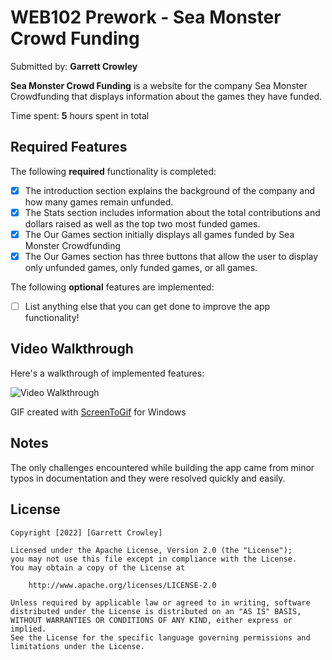 # WEB102 Prework - **Sea Monster Crowd Funding**

Submitted by: **Garrett Crowley**

**Sea Monster Crowd Funding** is a website for the company Sea Monster Crowdfunding that displays information about the games they have funded.

Time spent: **5** hours spent in total

## Required Features

The following **required** functionality is completed:

* [X] The introduction section explains the background of the company and how many games remain unfunded.
* [X] The Stats section includes information about the total contributions and dollars raised as well as the top two most funded games.
* [X] The Our Games section initially displays all games funded by Sea Monster Crowdfunding
* [X] The Our Games section has three buttons that allow the user to display only unfunded games, only funded games, or all games.

The following **optional** features are implemented:

* [ ] List anything else that you can get done to improve the app functionality!

## Video Walkthrough

Here's a walkthrough of implemented features:

<img src='web102_prework.gif' title='Video Walkthrough' width='' alt='Video Walkthrough' />

<!-- Replace this with whatever GIF tool you used! -->
GIF created with
[ScreenToGif](https://www.screentogif.com/) for Windows


## Notes

The only challenges encountered while building the app came from minor typos in documentation and they were resolved quickly and easily.

## License

    Copyright [2022] [Garrett Crowley]

    Licensed under the Apache License, Version 2.0 (the "License");
    you may not use this file except in compliance with the License.
    You may obtain a copy of the License at

        http://www.apache.org/licenses/LICENSE-2.0

    Unless required by applicable law or agreed to in writing, software
    distributed under the License is distributed on an "AS IS" BASIS,
    WITHOUT WARRANTIES OR CONDITIONS OF ANY KIND, either express or implied.
    See the License for the specific language governing permissions and
    limitations under the License.
